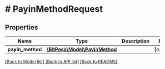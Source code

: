 # # PayinMethodRequest

## Properties

Name | Type | Description | Notes
------------ | ------------- | ------------- | -------------
**payin_method** | [**\BitPesa\Model\PayinMethod**](PayinMethod.md) |  | [optional] 

[[Back to Model list]](../../README.md#documentation-for-models) [[Back to API list]](../../README.md#documentation-for-api-endpoints) [[Back to README]](../../README.md)


